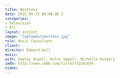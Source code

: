 ```yaml
---
title: Restless
date: 2015-05-15 00:00:00 Z
categories:
- Television
- All
layout: project
image: "/uploads/restless.jpg"
role: Music Consultant
client: 
director: Edward Hall
music: 
with: Hayley Atwell, Rufus Sewell, Michelle Dockery
imdb: http://www.imdb.com/title/tt2241676
video: 
---
```


